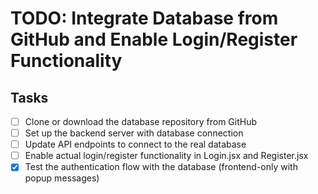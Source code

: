 # TODO: Integrate Database from GitHub and Enable Login/Register Functionality

## Tasks
- [ ] Clone or download the database repository from GitHub
- [ ] Set up the backend server with database connection
- [ ] Update API endpoints to connect to the real database
- [ ] Enable actual login/register functionality in Login.jsx and Register.jsx
- [x] Test the authentication flow with the database (frontend-only with popup messages)

